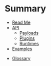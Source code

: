 # Summary

* [Read Me](/README.md)
* [API](/docs/api/README.md)
  * [Payloads](/docs/api/payloads.md)
  * [Plugins](/docs/api/plugins.md)
  * [Runtimes](/docs/api/runtimes.md)
* [Examples](/docs/examples.md)
<!-- * [Prior Art](/docs/prior_art.md) -->
<!-- * [Change Log](/CHANGELOG.md) -->
* [Glossary](/docs/glossary.md)
